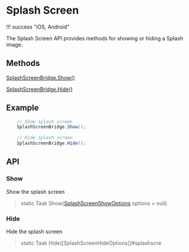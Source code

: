 # Splash Screen

!!! success "iOS, Android"

The Splash Screen API provides methods for showing or hiding a Splash image.

## Methods

[SplashScreenBridge.Show()](#show)

[SplashScreenBridge.Hide()](#hide)

## Example

```c#
    // Show splash screen
    SplashScreenBridge.Show();

    // Hide splash screen
    SplashScreenBridge.Hide();
```

## API

### Show

Show the splash screen

> static Task Show([SplashScreenShowOptions](#splashscreenshowoptions) options = null)

### Hide

Hide the splash screen

> static Task Hide([SplashScreenHideOptions](#splashscre